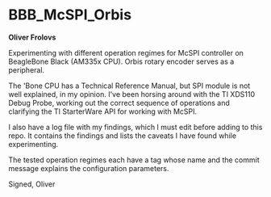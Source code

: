 # BBB_McSPI_Orbis

**Oliver Frolovs**

Experimenting with different operation regimes for McSPI controller on BeagleBone Black (AM335x CPU). Orbis rotary encoder serves as a peripheral.

The 'Bone CPU has a Technical Reference Manual, but SPI module is not well explained, in my opinion. I've been horsing around with the TI XDS110 Debug Probe, working out the correct sequence of operations and clarifying the TI StarterWare API for working with McSPI.

I also have a log file with my findings, which I must edit before adding to this repo. It contains the findings and lists the caveats I have found while experimenting.

The tested operation regimes each have a tag whose name and the commit message explains the configuration parameters.

Signed,
Oliver
